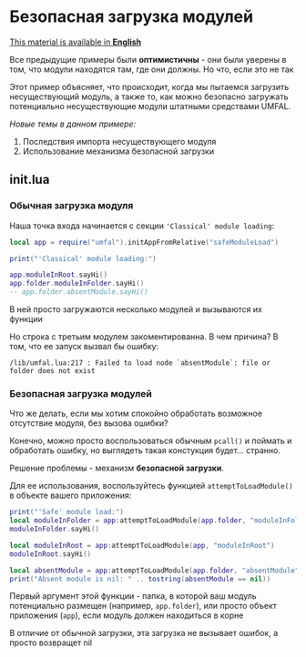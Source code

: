 # Безопасная загрузка модулей
[This material is available in **English**](https://github.com/AtomicScience/atomic-programs/tree/master/umfal/examples/04-safeModuleLoading)

Все предыдущие примеры были **оптимистичны** - они были уверены в том, что модули находятся там, где они должны. Но что, если это не так

Этот пример объясняет, что происходит, когда мы пытаемся загрузить несуществующий модуль, а также то, как можно безопасно загружать потенциально несуществующие модули штатными средствами UMFAL.

*Новые темы в данном примере:*
1. Последствия импорта несуществующего модуля
2. Использование механизма безопасной загрузки

## init.lua
### Обычная загрузка модуля
Наша точка входа начинается с секции `'Classical' module loading`:

```lua
local app = require("umfal").initAppFromRelative("safeModuleLoad")

print("'Classical' module loading:")

app.moduleInRoot.sayHi()
app.folder.moduleInFolder.sayHi()
-- app.folder.absentModule.sayHi()
```

В ней просто загружаются несколько модулей и вызываются их функции

Но строка с третьим модулем закоментированна. В чем причина? В том, что ее запуск вызвал бы ошибку:
```
/lib/umfal.lua:217 : Failed to load node `absentModule`: file or folder does not exist
```
### Безопасная загрузка модулей
Что же делать, если мы хотим спокойно обработать возможное отсутствие модуля, без вызова ошибки?

Конечно, можно просто воспользоваться обычным `pcall()` и поймать и обработать ошибку, но выглядеть такая констукция будет... странно.

Решение проблемы - механизм **безопасной загрузки**.

Для ее использования, воспользуйтесь функцией `attemptToLoadModule()` в объекте вашего приложения:
```lua
print("'Safe' module load:")
local moduleInFolder = app:attemptToLoadModule(app.folder, "moduleInFolder")
moduleInFolder.sayHi()

local moduleInRoot = app:attemptToLoadModule(app, "moduleInRoot")
moduleInRoot.sayHi()

local absentModule = app:attemptToLoadModule(app.folder, "absentModule")
print("Absent module is nil: " .. tostring(absentModule == nil))
```
Первый аргумент этой функции - папка, в которой ваш модуль потенциально размещен (например, `app.folder`), или просто объект приложения (`app`), если модуль должен находиться в корне

В отличие от обычной загрузки, эта загрузка не вызывает ошибок, а просто возвращет nil
